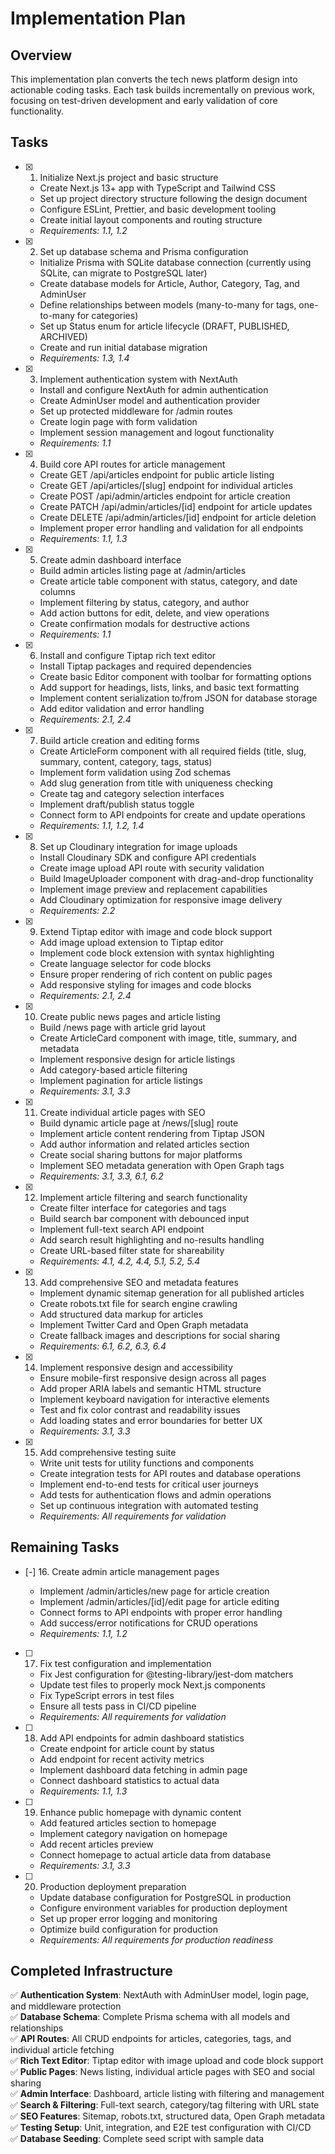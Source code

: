 # Implementation Plan

## Overview

This implementation plan converts the tech news platform design into actionable coding tasks. Each task builds incrementally on previous work, focusing on test-driven development and early validation of core functionality.

## Tasks

- [x] 1. Initialize Next.js project and basic structure

  - Create Next.js 13+ app with TypeScript and Tailwind CSS
  - Set up project directory structure following the design document
  - Configure ESLint, Prettier, and basic development tooling
  - Create initial layout components and routing structure
  - _Requirements: 1.1, 1.2_

- [x] 2. Set up database schema and Prisma configuration
  - Initialize Prisma with SQLite database connection (currently using SQLite, can migrate to PostgreSQL later)
  - Create database models for Article, Author, Category, Tag, and AdminUser
  - Define relationships between models (many-to-many for tags, one-to-many for categories)
  - Set up Status enum for article lifecycle (DRAFT, PUBLISHED, ARCHIVED)
  - Create and run initial database migration
  - _Requirements: 1.3, 1.4_

- [x] 3. Implement authentication system with NextAuth
  - Install and configure NextAuth for admin authentication
  - Create AdminUser model and authentication provider
  - Set up protected middleware for /admin routes
  - Create login page with form validation
  - Implement session management and logout functionality
  - _Requirements: 1.1_

- [x] 4. Build core API routes for article management
  - Create GET /api/articles endpoint for public article listing
  - Create GET /api/articles/[slug] endpoint for individual articles
  - Create POST /api/admin/articles endpoint for article creation
  - Create PATCH /api/admin/articles/[id] endpoint for article updates
  - Create DELETE /api/admin/articles/[id] endpoint for article deletion
  - Implement proper error handling and validation for all endpoints
  - _Requirements: 1.1, 1.3_

- [x] 5. Create admin dashboard interface
  - Build admin articles listing page at /admin/articles
  - Create article table component with status, category, and date columns
  - Implement filtering by status, category, and author
  - Add action buttons for edit, delete, and view operations
  - Create confirmation modals for destructive actions
  - _Requirements: 1.1_

- [x] 6. Install and configure Tiptap rich text editor
  - Install Tiptap packages and required dependencies
  - Create basic Editor component with toolbar for formatting options
  - Add support for headings, lists, links, and basic text formatting
  - Implement content serialization to/from JSON for database storage
  - Add editor validation and error handling
  - _Requirements: 2.1, 2.4_

- [x] 7. Build article creation and editing forms
  - Create ArticleForm component with all required fields (title, slug, summary, content, category, tags, status)
  - Implement form validation using Zod schemas
  - Add slug generation from title with uniqueness checking
  - Create tag and category selection interfaces
  - Implement draft/publish status toggle
  - Connect form to API endpoints for create and update operations
  - _Requirements: 1.1, 1.2, 1.4_

- [x] 8. Set up Cloudinary integration for image uploads
  - Install Cloudinary SDK and configure API credentials
  - Create image upload API route with security validation
  - Build ImageUploader component with drag-and-drop functionality
  - Implement image preview and replacement capabilities
  - Add Cloudinary optimization for responsive image delivery
  - _Requirements: 2.2_

- [x] 9. Extend Tiptap editor with image and code block support
  - Add image upload extension to Tiptap editor
  - Implement code block extension with syntax highlighting
  - Create language selector for code blocks
  - Ensure proper rendering of rich content on public pages
  - Add responsive styling for images and code blocks
  - _Requirements: 2.1, 2.4_

- [x] 10. Create public news pages and article listing
  - Build /news page with article grid layout
  - Create ArticleCard component with image, title, summary, and metadata
  - Implement responsive design for article listings
  - Add category-based article filtering
  - Implement pagination for article listings
  - _Requirements: 3.1, 3.3_

- [x] 11. Create individual article pages with SEO
  - Build dynamic article page at /news/[slug] route
  - Implement article content rendering from Tiptap JSON
  - Add author information and related articles section
  - Create social sharing buttons for major platforms
  - Implement SEO metadata generation with Open Graph tags
  - _Requirements: 3.1, 3.3, 6.1, 6.2_

- [x] 12. Implement article filtering and search functionality
  - Create filter interface for categories and tags
  - Build search bar component with debounced input
  - Implement full-text search API endpoint
  - Add search result highlighting and no-results handling
  - Create URL-based filter state for shareability
  - _Requirements: 4.1, 4.2, 4.4, 5.1, 5.2, 5.4_

- [x] 13. Add comprehensive SEO and metadata features
  - Implement dynamic sitemap generation for all published articles
  - Create robots.txt file for search engine crawling
  - Add structured data markup for articles
  - Implement Twitter Card and Open Graph metadata
  - Create fallback images and descriptions for social sharing
  - _Requirements: 6.1, 6.2, 6.3, 6.4_

- [x] 14. Implement responsive design and accessibility
  - Ensure mobile-first responsive design across all pages
  - Add proper ARIA labels and semantic HTML structure
  - Implement keyboard navigation for interactive elements
  - Test and fix color contrast and readability issues
  - Add loading states and error boundaries for better UX
  - _Requirements: 3.1, 3.3_

- [x] 15. Add comprehensive testing suite
  - Write unit tests for utility functions and components
  - Create integration tests for API routes and database operations
  - Implement end-to-end tests for critical user journeys
  - Add tests for authentication flows and admin operations
  - Set up continuous integration with automated testing
  - _Requirements: All requirements for validation_

## Remaining Tasks

- [-] 16. Create admin article management pages



  - Implement /admin/articles/new page for article creation
  - Implement /admin/articles/[id]/edit page for article editing
  - Connect forms to API endpoints with proper error handling
  - Add success/error notifications for CRUD operations
  - _Requirements: 1.1, 1.2_

- [ ] 17. Fix test configuration and implementation
  - Fix Jest configuration for @testing-library/jest-dom matchers
  - Update test files to properly mock Next.js components
  - Fix TypeScript errors in test files
  - Ensure all tests pass in CI/CD pipeline
  - _Requirements: All requirements for validation_

- [ ] 18. Add API endpoints for admin dashboard statistics
  - Create endpoint for article count by status
  - Add endpoint for recent activity metrics
  - Implement dashboard data fetching in admin page
  - Connect dashboard statistics to actual data
  - _Requirements: 1.1, 1.3_

- [ ] 19. Enhance public homepage with dynamic content
  - Add featured articles section to homepage
  - Implement category navigation on homepage
  - Add recent articles preview
  - Connect homepage to actual article data from database
  - _Requirements: 3.1, 3.3_

- [ ] 20. Production deployment preparation
  - Update database configuration for PostgreSQL in production
  - Configure environment variables for production deployment
  - Set up proper error logging and monitoring
  - Optimize build configuration for production
  - _Requirements: All requirements for production readiness_

## Completed Infrastructure

✅ **Authentication System**: NextAuth with AdminUser model, login page, and middleware protection  
✅ **Database Schema**: Complete Prisma schema with all models and relationships  
✅ **API Routes**: All CRUD endpoints for articles, categories, tags, and individual article fetching  
✅ **Rich Text Editor**: Tiptap editor with image upload and code block support  
✅ **Public Pages**: News listing, individual article pages with SEO and social sharing  
✅ **Admin Interface**: Dashboard, article listing with filtering and management  
✅ **Search & Filtering**: Full-text search, category/tag filtering with URL state  
✅ **SEO Features**: Sitemap, robots.txt, structured data, Open Graph metadata  
✅ **Testing Setup**: Unit, integration, and E2E test configuration with CI/CD  
✅ **Database Seeding**: Complete seed script with sample data
